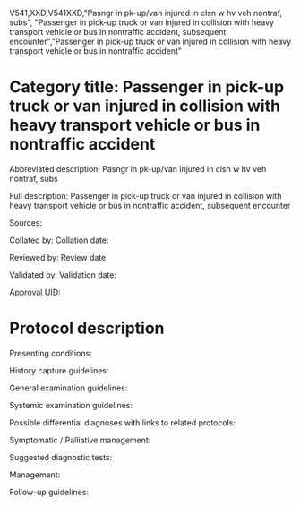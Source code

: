 V541,XXD,V541XXD,"Pasngr in pk-up/van injured in clsn w hv veh nontraf, subs", "Passenger in pick-up truck or van injured in collision with heavy transport vehicle or bus in nontraffic accident, subsequent encounter","Passenger in pick-up truck or van injured in collision with heavy transport vehicle or bus in nontraffic accident"
# Category title: Passenger in pick-up truck or van injured in collision with heavy transport vehicle or bus in nontraffic accident

Abbreviated description: Pasngr in pk-up/van injured in clsn w hv veh nontraf, subs

Full description: Passenger in pick-up truck or van injured in collision with heavy transport vehicle or bus in nontraffic accident, subsequent encounter

Sources:

Collated by:
Collation date:

Reviewed by:
Review date:

Validated by:
Validation date:

Approval UID:

# Protocol description

Presenting conditions:

History capture guidelines:

General examination guidelines:

Systemic examination guidelines:

Possible differential diagnoses with links to related protocols:

Symptomatic / Palliative management:

Suggested diagnostic tests:

Management:

Follow-up guidelines:
